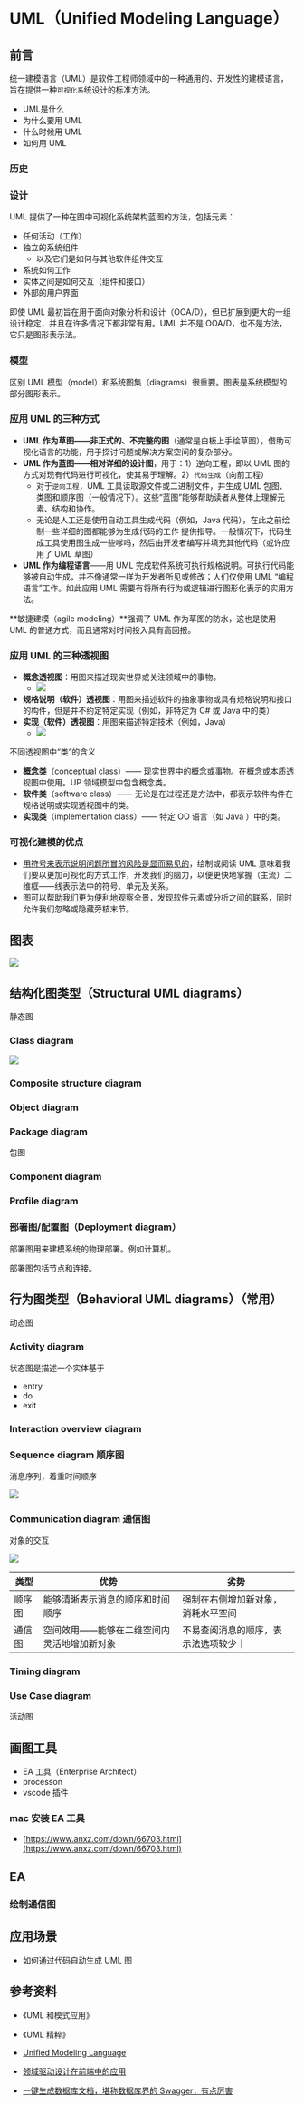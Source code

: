 # UML（Unified Modeling Language）

## 前言

统一建模语言（UML）是软件工程师领域中的一种通用的、开发性的建模语言，旨在提供一种`可视化系`统设计的标准方法。

- UML是什么
- 为什么要用 UML
- 什么时候用 UML
- 如何用 UML 

### 历史

### 设计

UML 提供了一种在图中可视化系统架构蓝图的方法，包括元素：

- 任何活动（工作）
- 独立的系统组件
  - 以及它们是如何与其他软件组件交互
- 系统如何工作
- 实体之间是如何交互（组件和接口）
- 外部的用户界面

即使 UML 最初旨在用于面向对象分析和设计（OOA/D），但已扩展到更大的一组设计稳定，并且在许多情况下都非常有用。UML 并不是 OOA/D，也不是方法，它只是图形表示法。

### 模型

区别 UML 模型（model）和系统图集（diagrams）很重要。图表是系统模型的部分图形表示。

### 应用 UML 的三种方式

- **UML 作为草图——非正式的、不完整的图**（通常是白板上手绘草图），借助可视化语言的功能，用于探讨问题或解决方案空间的复杂部分。
- **UML 作为蓝图——相对详细的设计图**，用于：1）逆向工程，即以 UML 图的方式对现有代码进行可视化，使其易于理解。2）`代码生成`（向前工程）
  - 对于`逆向工程`，UML 工具读取源文件或二进制文件，并生成 UML 包图、类图和顺序图（一般情况下）。这些“蓝图”能够帮助读者从整体上理解元素、结构和协作。
  - 无论是人工还是使用自动工具生成代码（例如，Java 代码），在此之前绘制一些详细的图都能够为生成代码的工作 提供指导。一般情况下，代码生成工具使用图生成一些嗲吗，然后由开发者编写并填充其他代码（或许应用了 UML 草图）
- **UML 作为编程语言**——用 UML 完成软件系统可执行规格说明。可执行代码能够被自动生成，并不像通常一样为开发者所见或修改；人们仅使用 UML “编程语言”工作。如此应用 UML 需要有将所有行为或逻辑进行图形化表示的实用方法。

**敏捷建模（agile modeling）**强调了 UML 作为草图的防水，这也是使用 UML 的普通方式，而且通常对时间投入具有高回报。

### 应用 UML 的三种透视图

- **概念透视图**：用图来描述现实世界或关注领域中的事物。
  - ![](../.vuepress/public/images/2020-06-22-13-40-45-domain-model.png)
- **规格说明（软件）透视图**：用图来描述软件的抽象事物或具有规格说明和接口的构件，但是并不约定特定实现（例如，非特定为 C# 或 Java 中的类）
- **实现（软件）透视图**：用图来描述特定技术（例如，Java）
  - ![](../.vuepress/public/images/2020-06-22-14-07-25-class-diagram.png)

不同透视图中“类”的含义

- **概念类**（conceptual class）—— 现实世界中的概念或事物。在概念或本质透视图中使用。UP 领域模型中包含概念类。
- **软件类**（software class）—— 无论是在过程还是方法中，都表示软件构件在规格说明或实现透视图中的类。
- **实现类**（implementation class）—— 特定 OO 语言（如 Java ）中的类。

### 可视化建模的优点

- <u>用符号来表示说明问题所冒的风险是显而易见的</u>，绘制或阅读 UML 意味着我们要以更加可视化的方式工作，开发我们的脑力，以便更快地掌握（主流）二维框——线表示法中的符号、单元及关系。
- 图可以帮助我们更为便利地观察全景，发现软件元素或分析之间的联系，同时允许我们忽略或隐藏旁枝末节。

## 图表

![](../.vuepress/public/images/2020-06-22-09-50-28-uml-diagrams.png)

## 结构化图类型（Structural UML diagrams）

静态图

### Class diagram

![](../.vuepress/public/images/2020-06-18-10-02-47-class-diagram.png)

### Composite structure diagram

### Object diagram

### Package diagram

包图

### Component diagram

### Profile diagram

### 部署图/配置图（Deployment diagram）

部署图用来建模系统的物理部署。例如计算机。

部署图包括节点和连接。

## 行为图类型（Behavioral UML diagrams）（常用）

动态图

### Activity diagram

状态图是描述一个实体基于

- entry
- do
- exit

### Interaction overview diagram

### Sequence diagram 顺序图

消息序列，着重时间顺序

![](../.vuepress/public/images/2020-11-18-08-42-44.png)

### Communication diagram 通信图

对象的交互

![](../.vuepress/public/images/2020-11-18-08-42-59.png)

|类型|优势|劣势|
|--|--|--|
|顺序图|能够清晰表示消息的顺序和时间顺序|强制在右侧增加新对象，消耗水平空间|
|通信图|空间效用——能够在二维空间内灵活地增加新对象|不易查阅消息的顺序，表示法选项较少｜


### Timing diagram

### Use Case diagram

活动图

## 画图工具

- EA 工具（Enterprise Architect）
- processon
- vscode 插件

### mac 安装 EA 工具

- [https://www.anxz.com/down/66703.html](https://www.anxz.com/down/66703.html)

## EA

### 绘制通信图

## 应用场景

- 如何通过代码自动生成 UML 图

## 参考资料

- 《UML 和模式应用》
- 《UML 精粹》
- [Unified Modeling Language](https://en.wikipedia.org/wiki/Unified_Modeling_Language)
- [领域驱动设计在前端中的应用](https://mp.weixin.qq.com/s/pROCXZNZ7RKeYDlDUJng_Q)

- [一键生成数据库文档，堪称数据库界的 Swagger，有点厉害](https://juejin.im/post/6865485568038404103)
